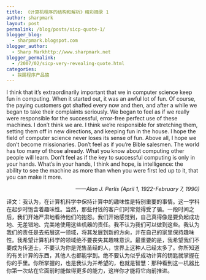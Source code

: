 ```yaml
---
title: 《计算机程序的结构和解析》精彩摘录 1
author: sharpmark
layout: post
permalink: /blog/posts/sicp-quote-1/
blogger_blog:
  - sharpmark.blogspot.com
blogger_author:
  - Sharp Markhttp://www.sharpmark.net
blogger_permalink:
  - /2007/02/sicp-very-revealing-quote.html
categories:
  - 挨踢程序产品猿
---
```

I think that it&#8217;s extraordinarily important that we in computer science keep fun in computing. When it started out, it was an awful lot of fun. Of course, the paying customers got shafted every now and then, and after a while we began to take their complaints seriously. We began to feel as if we really were responsible for the successful, error-free perfect use of these machines. I don&#8217;t think we are. I think we&#8217;re responsible for stretching them, setting them off in new directions, and keeping fun in the house. I hope the field of computer science never loses its sense of fun. Above all, I hope we don&#8217;t become missionaries. Don&#8217;t feel as if you&#8217;re Bible salesmen. The world has too many of those already. What you know about computing other people will learn. Don&#8217;t feel as if the key to successful computing is only in your hands. What&#8217;s in your hands, I think and hope, is intelligence: the ability to see the machine as more than when you were first led up to it, that you can make it more.

<p style="text-align: right">
  <span style="font-style: italic">——Alan J. Perlis (April 1, 1922-February 7, 1990)</span>
</p>

译文：我认为，在计算机科学中保持计算中的趣味性是特别重要的事情。这一学科在起步时饱含着趣味性。当然，那些付钱的客户们时常觉得受了骗。一段时间之后，我们开始严肃地看待他们的抱怨。我们开始感觉到，自己真得像是要负起成功地、无差错地、完美地使用这些机器的责任。我不认为我们可以做到这些。我认为我们的责任是去拓展这一领域，将其发展到新的方向，并在自己的家里保持趣味性。我希望计算机科学的领域绝不要丧失其趣味意识。最重要的是，我希望我们不要成为传道士，不要认为你是兜售圣经的人，世界上这种人已经太多了。你所知道的有关计算的东西，其他人也都能学到。绝不要认为似乎成功计算的钥匙就掌握在你的手里。你所掌握的，也是我认为并希望的，也就是智慧：那种看到这一机器比你第一次站在它面前时能做得更多的能力，这样你才能将它向前推进。